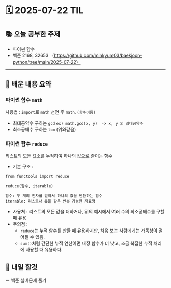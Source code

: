 # 🗓️ 2025-07-22 TIL

## 📚 오늘 공부한 주제
- 파이썬 함수
- 백준 2168, 32653 （https://github.com/minkyum03/baekjoon-python/tree/main/2025-07-22）
---

## 🧠 배운 내용 요약
### 파이썬 함수 ```math```
사용법 : ```import```로 ```math``` 선언 후 ```math.(함수이름)```
- 최대공약수 구하는 ```gcd``` ```ex) math.gcd(x, y)  -> x, y 의 최대공약수```
- 최소공배수 구하는 ```lcm``` (위와같음)

### 파이썬 함수 ```reduce```
리스트의 모든 요소를 누적하여 하나의 값으로 줄이는 함수
- 기본 구조 : 
```
from functools import reduce

reduce(함수, iterable)
```
```
함수: 두 개의 인자를 받아서 하나의 값을 반환하는 함수
iterable: 리스트나 튜플 같은 반복 가능한 자료형
```
- 사용처 : 리스트의 모든 값을 더하거나, 위의 예시에서 여러 수의 최소공배수를 구할 때 유용
- 주의점 :
  * ```reduce```는 누적 함수를 만들 때 유용하지만, 처음 보는 사람에게는 가독성이 떨어질 수 있음.
  * ```sum()```처럼 간단한 누적 연산이면 내장 함수가 더 낫고, 조금 복잡한 누적 처리에 사용할 때 유용하다.

## 🔁 내일 할것
－ 백준 실버문제 풀기
